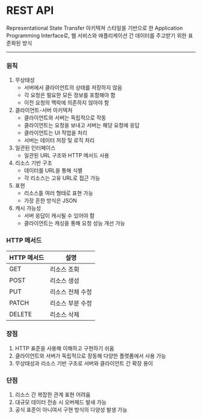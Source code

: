 # REST API

Representational State Transfer 아키텍쳐 스타일을 기반으로 한 Application Programming Interface로, 웹 서비스와 애플리케이션 간 데이터를 주고받기 위한 표준화된 방식

---

### 원칙
1. 무상태성
    - 서버에서 클라이언트의 상태를 저장하지 않음
    - 각 요청은 필요한 모든 정보를 포함해야 함
    - 이전 요청의 맥락에 의존하지 않아야 함
2. 클라이언트-서버 아키텍처
    - 클라이언트와 서버는 독립적으로 작동
    - 클라이언트는 요청을 보내고 서버는 해당 요청에 응답
    - 클라이언트는 UI 작업을 처리
    - 서버는 데이터 저장 및 로직 처리
3. 일관된 인터페이스
    - 일관된 URL 구조와 HTTP 메서드 사용
4. 리소스 기반 구조
    - 데이터를 URL을 통해 식별
    - 각 리소스는 고유 URL로 접근 가능
5. 표현
    - 리소스틑 여러 형태로 표현 가능
    - 가장 흔한 방식은 JSON
6. 캐시 가능성
    - 서버 응답이 캐시될 수 있어야 함
    - 클라이언트는 캐싱을 통해 요청 성능 개선 가능

### HTTP 메서드

| HTTP 메서드 | 설명 |
|---|---|
| GET | 리소스 조회 |
| POST | 리소스 생성 |
| PUT | 리소스 전체 수정 |
| PATCH | 리소스 부분 수정 |
| DELETE | 리소스 삭제 |

### 장점
1. HTTP 표준을 사용해 이해하고 구현하기 쉬움
2. 클라이언트와 서버가 독립적으로 장동해 다양한 플랫폼에서 사용 가능
3. 무상태성과 리소스 기반 구조로  서버와 클라이언트 간 확장 용이

### 단점
1. 리소스 간 복잡한 관계 표현 어려움
2. 대규모 데이터 전송 시 오버헤드 발새 가능
3. 공식 표준이 아니여서 구현 방식의 다양성 발생 가능